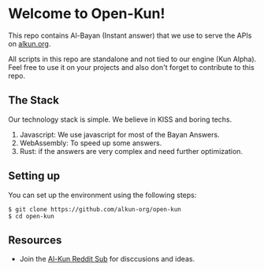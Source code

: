 # Welcome to Open-Kun!
This repo contains Al-Bayan (Instant answer) that we use to serve the APIs on [alkun.org](https://alkun.org/).

All scripts in this repo are standalone and not tied to our engine (Kun Alpha). Feel free to use it on your projects and also don't forget to contribute to this repo.

## The Stack
Our technology stack is simple. We believe in KISS and boring techs.
1. Javascript: We use javascript for most of the Bayan Answers.
2. WebAssembly: To speed up some answers.
3. Rust: if the answers are very complex and need further optimization.


## Setting up
You can set up the environment using the following steps:

```
$ git clone https://github.com/alkun-org/open-kun
$ cd open-kun
```


## Resources
- Join the [Al-Kun Reddit Sub](https://www.reddit.com/r/AlKun/) for disccusions and ideas.
